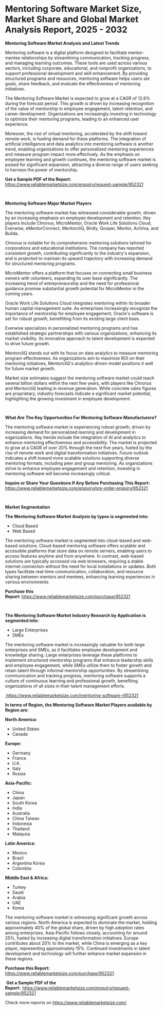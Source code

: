 <p><h1>Mentoring Software Market Size, Market Share and Global Market Analysis Report, 2025 - 2032</h1></p><p><strong>Mentoring Software Market Analysis and Latest Trends</strong></p>
<p><p>Mentoring software is a digital platform designed to facilitate mentor-mentee relationships by streamlining communication, tracking progress, and managing learning outcomes. These tools are used across various sectors, including corporate, educational, and nonprofit organizations, to support professional development and skill enhancement. By providing structured programs and resources, mentoring software helps users set goals, share feedback, and evaluate the effectiveness of mentoring initiatives.</p><p>The Mentoring Software Market is expected to grow at a CAGR of 12.6% during the forecast period. This growth is driven by increasing recognition of the value of mentorship in employee engagement, talent retention, and career development. Organizations are increasingly investing in technology to optimize their mentoring programs, leading to an enhanced user experience. </p><p>Moreover, the rise of virtual mentoring, accelerated by the shift toward remote work, is fueling demand for these platforms. The integration of artificial intelligence and data analytics into mentoring software is another trend, enabling organizations to offer personalized mentoring experiences and measure program impact more effectively. As the emphasis on employee learning and growth continues, the mentoring software market is poised for significant expansion, attracting a diverse range of users seeking to harness the power of mentorship.</p></p>
<p><strong>Get a Sample PDF of the Report:&nbsp;</strong> <a href="https://www.reliablemarketsize.com/enquiry/request-sample/952321?utm_campaign=2749&utm_medium=2&utm_source=Github&utm_content=ia&utm_term=06032025&utm_id=mentoring-software">https://www.reliablemarketsize.com/enquiry/request-sample/952321</a></p>
<p>&nbsp;</p>
<p><strong>Mentoring Software Major Market Players</strong></p>
<p><p>The mentoring software market has witnessed considerable growth, driven by an increasing emphasis on employee development and retention. Key players include Chronus, MicroMentor, Oracle Work Life Solutions Cloud, Everwise, eMentorConnect, MentorcliQ, Birdly, Qooper, Mentor, Achiiva, and Builda. </p><p>Chronus is notable for its comprehensive mentoring solutions tailored for corporations and educational institutions. The company has reported consistent growth, contributing significantly to the industry's expansion, and is projected to maintain its upward trajectory with increasing demand for structured mentoring programs.</p><p>MicroMentor offers a platform that focuses on connecting small business owners with volunteers, expanding its user base significantly. The increasing trend of entrepreneurship and the need for professional guidance promise substantial growth potential for MicroMentor in the coming years.</p><p>Oracle Work Life Solutions Cloud integrates mentoring within its broader human capital management suite. As enterprises increasingly recognize the importance of mentorship for employee engagement, Oracle's software is set for robust growth, benefitting from its existing large client base.</p><p>Everwise specializes in personalized mentoring programs and has established strategic partnerships with various organizations, enhancing its market visibility. Its innovative approach to talent development is expected to drive future growth.</p><p>MentorcliQ stands out with its focus on data analytics to measure mentoring program effectiveness. As organizations aim to maximize ROI on their mentoring initiatives, MentorcliQ's analytics-driven model positions it well for future market growth.</p><p>Market size estimates suggest the mentoring software market could reach several billion dollars within the next few years, with players like Chronus and MentorcliQ leading in revenue generation. While concrete sales figures are proprietary, industry forecasts indicate a significant market potential, highlighting the growing investment in employee development.</p></p>
<p>&nbsp;</p>
<p><strong>What Are The Key Opportunities For Mentoring Software Manufacturers?</strong></p>
<p><p>The mentoring software market is experiencing robust growth, driven by increasing demand for personalized learning and development in organizations. Key trends include the integration of AI and analytics to enhance mentoring effectiveness and accessibility. The market is projected to grow at a CAGR of over 20% through the next five years, fueled by the rise of remote work and digital transformation initiatives. Future outlook indicates a shift toward more scalable solutions supporting diverse mentoring formats, including peer and group mentoring. As organizations strive to enhance employee engagement and retention, investing in mentoring software will become increasingly critical.</p></p>
<p><strong>Inquire or Share Your Questions If Any Before Purchasing This Report:</strong> <a href="https://www.reliablemarketsize.com/enquiry/pre-order-enquiry/952321?utm_campaign=2749&utm_medium=2&utm_source=Github&utm_content=ia&utm_term=06032025&utm_id=mentoring-software">https://www.reliablemarketsize.com/enquiry/pre-order-enquiry/952321</a></p>
<p>&nbsp;</p>
<p><strong>Market Segmentation</strong></p>
<p><strong>The Mentoring Software Market Analysis by types is segmented into:</strong></p>
<p><ul><li>Cloud Based</li><li>Web Based</li></ul></p>
<p><p>The mentoring software market is segmented into cloud-based and web-based solutions. Cloud-based mentoring software offers scalable and accessible platforms that store data on remote servers, enabling users to access features anytime and from anywhere. In contrast, web-based solutions are typically accessed via web browsers, requiring a stable internet connection without the need for local installations or updates. Both types facilitate real-time communication, collaboration, and resource sharing between mentors and mentees, enhancing learning experiences in various environments.</p></p>
<p><strong>Purchase this Report:&nbsp;</strong><a href="https://www.reliablemarketsize.com/purchase/952321?utm_campaign=2749&utm_medium=2&utm_source=Github&utm_content=ia&utm_term=06032025&utm_id=mentoring-software">https://www.reliablemarketsize.com/purchase/952321</a></p>
<p>&nbsp;</p>
<p><strong>The Mentoring Software Market Industry Research by Application is segmented into:</strong></p>
<p><ul><li>Large Enterprises</li><li>SMEs</li></ul></p>
<p><p>The mentoring software market is increasingly valuable for both large enterprises and SMEs, as it facilitates employee development and knowledge sharing. Large enterprises leverage these platforms to implement structured mentorship programs that enhance leadership skills and employee engagement, while SMEs utilize them to foster growth and retain talent through informal mentorship opportunities. By streamlining communication and tracking progress, mentoring software supports a culture of continuous learning and professional growth, benefiting organizations of all sizes in their talent management efforts.</p></p>
<p><a href="https://www.reliablemarketsize.com/mentoring-software-r952321?utm_campaign=2749&utm_medium=2&utm_source=Github&utm_content=ia&utm_term=06032025&utm_id=mentoring-software">&nbsp;https://www.reliablemarketsize.com/mentoring-software-r952321</a></p>
<p><strong>In terms of Region, the Mentoring Software Market Players available by Region are:</strong></p>
<p>
    <p> <strong> North America: </strong>
        <ul>
            <li>United States</li>
            <li>Canada</li>
        </ul>
        </p> 
    <p> <strong> Europe: </strong>
        <ul>
            <li>Germany</li>
            <li>France</li>
            <li>U.K.</li>
            <li>Italy</li>
            <li>Russia</li>
        </ul>
        </p> 
    <p> <strong> Asia-Pacific: </strong>
        <ul>
            <li>China</li>
            <li>Japan</li>
            <li>South Korea</li>
            <li>India</li>
            <li>Australia</li>
            <li>China Taiwan</li>
            <li>Indonesia</li>
            <li>Thailand</li>
            <li>Malaysia</li>
        </ul>
        </p> 
    <p> <strong> Latin America: </strong>
        <ul>
            <li>Mexico</li>
            <li>Brazil</li>
            <li>Argentina Korea</li>
            <li>Colombia</li>
        </ul>
        </p> 
    <p> <strong> Middle East & Africa: </strong>
        <ul>
            <li>Turkey</li>
            <li>Saudi</li>
            <li>Arabia</li>
            <li>UAE</li>
            <li>Korea</li>
        </ul>
    </p>
    </p>
<p><p>The mentoring software market is witnessing significant growth across various regions. North America is expected to dominate the market, holding approximately 40% of the global share, driven by high adoption rates among enterprises. Asia-Pacific follows closely, accounting for around 25%, fueled by increasing digital transformation initiatives. Europe contributes about 20% to the market, while China is emerging as a key player, representing approximately 15%. Continued investments in talent development and technology will further enhance market expansion in these regions.</p></p>
<p><strong>Purchase this Report: </strong><a href="https://www.reliablemarketsize.com/purchase/952321?utm_campaign=2749&utm_medium=2&utm_source=Github&utm_content=ia&utm_term=06032025&utm_id=mentoring-software">https://www.reliablemarketsize.com/purchase/952321</a></p>
<p>&nbsp;<strong>Get a Sample PDF of the Report:&nbsp;&nbsp;</strong><a href="https://www.reliablemarketsize.com/enquiry/request-sample/952321?utm_campaign=2749&utm_medium=2&utm_source=Github&utm_content=ia&utm_term=06032025&utm_id=mentoring-software">https://www.reliablemarketsize.com/enquiry/request-sample/952321</a></p>
<p><strong></strong></p>
<p>Check more reports on <a href="https://www.reliablemarketsize.com/?utm_campaign=2749&utm_medium=2&utm_source=Github&utm_content=ia&utm_term=06032025&utm_id=mentoring-software">https://www.reliablemarketsize.com/</a></p>